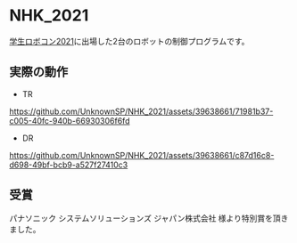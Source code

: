 # NHK_2021

[学生ロボコン2021](https://official-robocon.com/history/gakusei/about/history/thirty/)に出場した2台のロボットの制御プログラムです。

## 実際の動作

- TR

https://github.com/UnknownSP/NHK_2021/assets/39638661/71981b37-c005-40fc-940b-66930306f6fd

- DR

https://github.com/UnknownSP/NHK_2021/assets/39638661/c87d16c8-d698-49bf-bcb9-a527f27410c3


## 受賞

パナソニック システムソリューションズ ジャパン株式会社 様より特別賞を頂きました。

